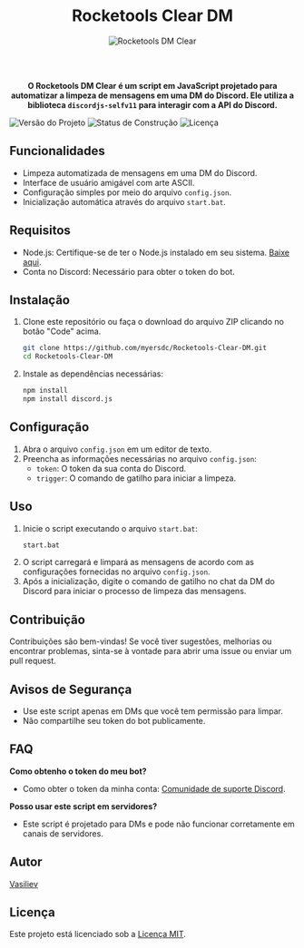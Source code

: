 <div align="center">

<h1 align="center">Rocketools Clear DM</h1>

<img src="https://github.com/myersdc/Rocketools-Clear-DM/blob/master/scr/img/rocketoolsz.png" alt="Rocketools DM Clear"/>


<br><br>

<p>
  <strong>O Rocketools DM Clear é um script em JavaScript projetado para automatizar a limpeza de mensagens em uma DM do Discord. Ele utiliza a biblioteca <code>discordjs-selfv11</code> para interagir com a API do Discord.</strong>
</p>

</div>

<!-- Badges -->
![Versão do Projeto](https://img.shields.io/badge/version-2.0-blue.svg)
![Status de Construção](https://img.shields.io/badge/build-passing-brightgreen.svg)
![Licença](https://img.shields.io/badge/license-MIT-blue.svg)

## Funcionalidades

- Limpeza automatizada de mensagens em uma DM do Discord.
- Interface de usuário amigável com arte ASCII.
- Configuração simples por meio do arquivo `config.json`.
- Inicialização automática através do arquivo `start.bat`.

## Requisitos

- Node.js: Certifique-se de ter o Node.js instalado em seu sistema. [Baixe aqui](https://nodejs.org/).
- Conta no Discord: Necessário para obter o token do bot.

## Instalação

1. Clone este repositório ou faça o download do arquivo ZIP clicando no botão "Code" acima.
    ```sh
    git clone https://github.com/myersdc/Rocketools-Clear-DM.git
    cd Rocketools-Clear-DM
    ```
2. Instale as dependências necessárias:
    ```sh
    npm install
    npm install discord.js
    ```

## Configuração

1. Abra o arquivo `config.json` em um editor de texto.
2. Preencha as informações necessárias no arquivo `config.json`:
    - `token`: O token da sua conta do Discord.
    - `trigger`: O comando de gatilho para iniciar a limpeza.

## Uso

1. Inicie o script executando o arquivo `start.bat`:
    ```sh
    start.bat
    ```
2. O script carregará e limpará as mensagens de acordo com as configurações fornecidas no arquivo `config.json`.
3. Após a inicialização, digite o comando de gatilho no chat da DM do Discord para iniciar o processo de limpeza das mensagens.

## Contribuição

Contribuições são bem-vindas! Se você tiver sugestões, melhorias ou encontrar problemas, sinta-se à vontade para abrir uma issue ou enviar um pull request.

## Avisos de Segurança

- Use este script apenas em DMs que você tem permissão para limpar.
- Não compartilhe seu token do bot publicamente.

## FAQ

**Como obtenho o token do meu bot?**
- Como obter o token da minha conta: [Comunidade de suporte Discord](https://discord.gg/ghxstore).

**Posso usar este script em servidores?**
- Este script é projetado para DMs e pode não funcionar corretamente em canais de servidores.

## Autor

[Vasiliev](https://github.com/myersdc)

## Licença

Este projeto está licenciado sob a [Licença MIT](https://opensource.org/licenses/MIT).
